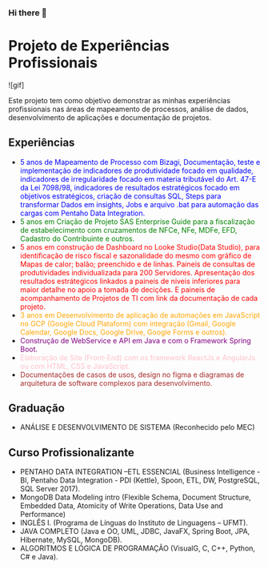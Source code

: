 ### Hi there 👋

<!--
**RodrigoDeOliveiraSilva/RodrigoDeOliveiraSilva** is a ✨ _special_ ✨ repository because its `README.md` (this file) appears on your GitHub profile.
- 🔭 I’m currently working on ...
- 🌱 I’m currently learning ...
- 👯 I’m looking to collaborate on ...
- 🤔 I’m looking for help with ...
- 💬 Ask me about ...
- 📫 How to reach me: ...
- 😄 Pronouns: ...
- ⚡ Fun fact: ...
-->
# Projeto de Experiências Profissionais

![gif]

Este projeto tem como objetivo demonstrar as minhas experiências profissionais nas áreas de mapeamento de processos, análise de dados, desenvolvimento de aplicações e documentação de projetos.

## Experiências

- <span style="color:blue">5 anos de Mapeamento de Processo com Bizagi, Documentação, teste e implementação de indicadores de produtividade focado em qualidade, indicadores de irregularidade focado em materia tributável do Art. 47-E da Lei 7098/98, indicadores de resultados estratégicos focado em objetivos estratégicos, criação de consultas SQL, Steps para transformar Dados em insights, Jobs e arquivo .bat para automação das cargas com Pentaho Data Integration.</span>
- <span style="color:green">5 anos em Criação de Projeto SAS Enterprise Guide para a fiscalização de estabelecimento com cruzamentos de NFCe, NFe, MDFe, EFD, Cadastro do Contribuinte e outros.</span>
- <span style="color:red">5 anos em construção de Dashboard no Looke Studio(Data Studio), para identificação de risco fiscal e sazonalidade do mesmo com gráfico de Mapas de calor; balão; preenchido e de linhas. Paineis de consultas de produtividades individualizada para 200 Servidores. Apresentação dos resultados estrátegicos linkados a paineis de niveis inferiores para maior detalhe no apoio a tomada de decições. E paineis de acompanhamento de Projetos de TI com link da documentação de cada projeto.</span>
- <span style="color:orange">3 anos em Desenvolvimento de aplicação de automações em JavaScript no GCP (Google Cloud Plataform) com integração (Gmail, Google Calendar, Google Docs, Google Drive, Google Forms e outros).</span>
- <span style="color:purple">Construção de WebService e API em Java e com o Framework Spring Boot.</span>
- <span style="color:pink">Elaboração de Site (Front-End) com os framework ReactJs e AngularJs ou com HTML, CSS e JavaScript.</span>
- <span style="color:brown">Documentações de casos de usos, design no figma e diagramas de arquitetura de software complexos para desenvolvimento.</span>

## Graduação

- ANÁLISE E DESENVOLVIMENTO DE SISTEMA (Reconhecido pelo MEC)

## Curso Profissionalizante

- PENTAHO DATA INTEGRATION –ETL ESSENCIAL (Business Intelligence - BI, Pentaho Data Integration - PDI (Kettle), Spoon, ETL, DW, PostgreSQL, SQL Server 2017).
- MongoDB Data Modeling intro (Flexible Schema, Document Structure, Embedded Data, Atomicity of Write Operations, Data Use and Performance)
- INGLÊS I. (Programa de Línguas do Instituto de Linguagens – UFMT).
- JAVA COMPLETO (Java e OO, UML, JDBC, JavaFX, Spring Boot, JPA, Hibernate, MySQL, MongoDB).
- ALGORITMOS E LÓGICA DE PROGRAMAÇÃO (VisualG, C, C++, Python, C# e Java).

